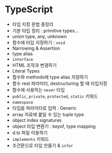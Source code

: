 # TypeScript

* 타입 지정 문법 총정리
* 기본 타입 정리 : primitive types...
* union type, any, unknown
* 함수에 타입 지정하기 : `void`
* Narrowing & Assertion
* type alias
* `interface`
* HTML 조작과 변경하기
* Literal Types
* 함수와 methods에 type alias 지정하기
* 함수 rest 파라미터, destructuring 할 때 타입지정
* 함수에 사용하는 `never` 타입
* `public`, `private`, `protected`, `static` 키워드
* `namespace`
* 타입을 파라미터로 입력 : Generic
* array 자료에 붙일 수 있는 tuple type
* object index signatures
* object 타입 변환기 : keyof, type mapping
* d.ts 파일 이용하기
* `implements` 키워드
* 조건문으로 타입 만들기 & `infer`